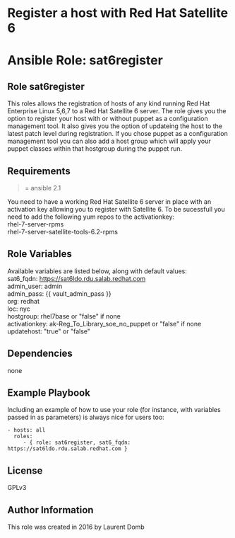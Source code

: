 # Register a host with Red Hat Satellite 6
# Ansible Role: sat6register

## Role sat6register

This roles allows the registration of hosts of any kind running Red Hat Enterprise Linux 5,6,7 to a Red Hat Satellite 6 server. The role gives you the option to register your host with or without puppet as a configuration management tool. It also gives you the option of updateing the host to the latest patch level during registration. If you chose puppet as a configuration management tool you can also add a host group which will apply your puppet classes within that hostgroup during the puppet run.  

## Requirements

>= ansible 2.1

You need to have a working Red Hat Satellite 6 server in place with an activation key allowing you to register with Satellite 6.
To be sucessfull you need to add the following yum repos to the activationkey:
<br />
rhel-7-server-rpms<br />
rhel-7-server-satellite-tools-6.2-rpms
<br />
## Role Variables

Available variables are listed below, along with default values:
<br />
sat6_fqdn: https://sat6ldo.rdu.salab.redhat.com<br />
admin_user: admin<br />
admin_pass: {{ vault_admin_pass }} <br />
org: redhat<br />
loc: nyc<br />
hostgroup: rhel7base or "false" if none<br />
activationkey: ak-Reg_To_Library_soe_no_puppet or "false" if none<br />
updatehost: "true" or "false"<br />

## Dependencies

none

## Example Playbook

Including an example of how to use your role (for instance, with variables passed in as parameters) is always nice for users too:

    - hosts: all
      roles:
         - { role: sat6register, sat6_fqdn: https://sat6ldo.rdu.salab.redhat.com }

## License

GPLv3

## Author Information
This role was created in 2016 by Laurent Domb
